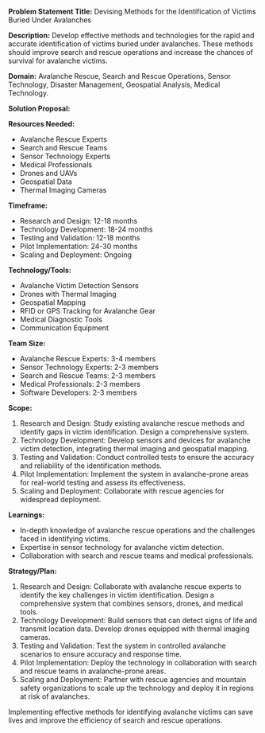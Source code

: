 **Problem Statement Title:** Devising Methods for the Identification of Victims Buried Under Avalanches

**Description:** Develop effective methods and technologies for the rapid and accurate identification of victims buried under avalanches. These methods should improve search and rescue operations and increase the chances of survival for avalanche victims.

**Domain:** Avalanche Rescue, Search and Rescue Operations, Sensor Technology, Disaster Management, Geospatial Analysis, Medical Technology.

**Solution Proposal:**

**Resources Needed:**
- Avalanche Rescue Experts
- Search and Rescue Teams
- Sensor Technology Experts
- Medical Professionals
- Drones and UAVs
- Geospatial Data
- Thermal Imaging Cameras

**Timeframe:**
- Research and Design: 12-18 months
- Technology Development: 18-24 months
- Testing and Validation: 12-18 months
- Pilot Implementation: 24-30 months
- Scaling and Deployment: Ongoing

**Technology/Tools:**
- Avalanche Victim Detection Sensors
- Drones with Thermal Imaging
- Geospatial Mapping
- RFID or GPS Tracking for Avalanche Gear
- Medical Diagnostic Tools
- Communication Equipment

**Team Size:**
- Avalanche Rescue Experts: 3-4 members
- Sensor Technology Experts: 2-3 members
- Search and Rescue Teams: 2-3 members
- Medical Professionals: 2-3 members
- Software Developers: 2-3 members

**Scope:**
1. Research and Design: Study existing avalanche rescue methods and identify gaps in victim identification. Design a comprehensive system.
2. Technology Development: Develop sensors and devices for avalanche victim detection, integrating thermal imaging and geospatial mapping.
3. Testing and Validation: Conduct controlled tests to ensure the accuracy and reliability of the identification methods.
4. Pilot Implementation: Implement the system in avalanche-prone areas for real-world testing and assess its effectiveness.
5. Scaling and Deployment: Collaborate with rescue agencies for widespread deployment.

**Learnings:**
- In-depth knowledge of avalanche rescue operations and the challenges faced in identifying victims.
- Expertise in sensor technology for avalanche victim detection.
- Collaboration with search and rescue teams and medical professionals.

**Strategy/Plan:**
1. Research and Design: Collaborate with avalanche rescue experts to identify the key challenges in victim identification. Design a comprehensive system that combines sensors, drones, and medical tools.
2. Technology Development: Build sensors that can detect signs of life and transmit location data. Develop drones equipped with thermal imaging cameras.
3. Testing and Validation: Test the system in controlled avalanche scenarios to ensure accuracy and response time.
4. Pilot Implementation: Deploy the technology in collaboration with search and rescue teams in avalanche-prone areas.
5. Scaling and Deployment: Partner with rescue agencies and mountain safety organizations to scale up the technology and deploy it in regions at risk of avalanches.

Implementing effective methods for identifying avalanche victims can save lives and improve the efficiency of search and rescue operations.